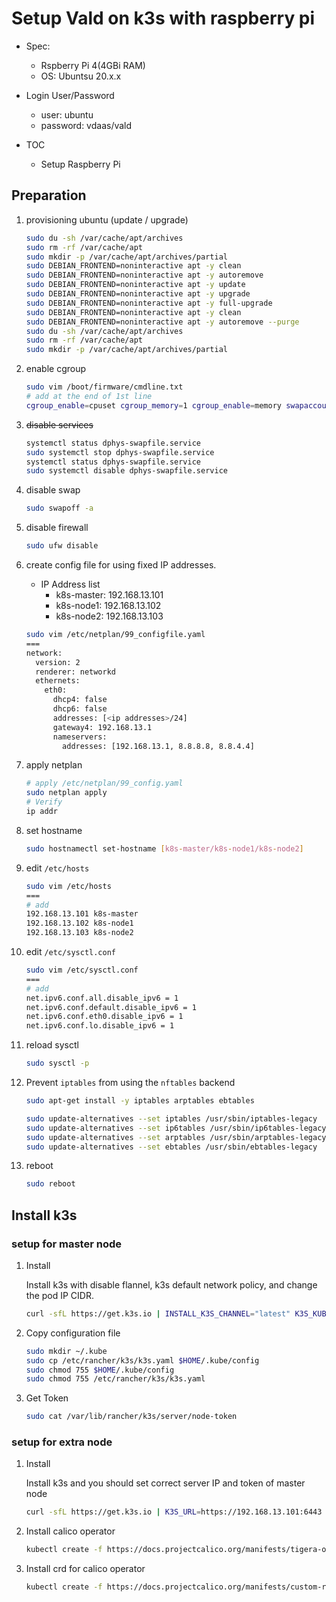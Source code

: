 # Setup Vald on k3s with raspberry pi

- Spec:

  - Rspberry Pi 4(4GBi RAM)
  - OS: Ubuntsu 20.x.x

- Login User/Password

  - user: ubuntu
  - password: vdaas/vald

- TOC
  - Setup Raspberry Pi

## Preparation

1. provisioning ubuntu (update / upgrade)

    ```bash
    sudo du -sh /var/cache/apt/archives
    sudo rm -rf /var/cache/apt
    sudo mkdir -p /var/cache/apt/archives/partial
    sudo DEBIAN_FRONTEND=noninteractive apt -y clean
    sudo DEBIAN_FRONTEND=noninteractive apt -y autoremove
    sudo DEBIAN_FRONTEND=noninteractive apt -y update
    sudo DEBIAN_FRONTEND=noninteractive apt -y upgrade
    sudo DEBIAN_FRONTEND=noninteractive apt -y full-upgrade
    sudo DEBIAN_FRONTEND=noninteractive apt -y clean
    sudo DEBIAN_FRONTEND=noninteractive apt -y autoremove --purge
    sudo du -sh /var/cache/apt/archives
    sudo rm -rf /var/cache/apt
    sudo mkdir -p /var/cache/apt/archives/partial
    ```

1. enable cgroup

   ```bash
   sudo vim /boot/firmware/cmdline.txt
   # add at the end of 1st line
   cgroup_enable=cpuset cgroup_memory=1 cgroup_enable=memory swapaccount=1
   ```

1. ~~disable services~~

   ```bash
   systemctl status dphys-swapfile.service
   sudo systemctl stop dphys-swapfile.service
   systemctl status dphys-swapfile.service
   sudo systemctl disable dphys-swapfile.service
   ```

1. disable swap
   ```bash
   sudo swapoff -a
   ```
   
3. disable firewall

   ```bash
   sudo ufw disable
   ```

1. create config file for using fixed IP addresses.

    - IP Address list
        - k8s-master: 192.168.13.101
        - k8s-node1:  192.168.13.102
        - k8s-node2:  192.168.13.103

    ```bash
    sudo vim /etc/netplan/99_configfile.yaml
    ===
    network:
      version: 2
      renderer: networkd
      ethernets:
        eth0:
          dhcp4: false
          dhcp6: false
          addresses: [<ip addresses>/24]
          gateway4: 192.168.13.1
          nameservers:
            addresses: [192.168.13.1, 8.8.8.8, 8.8.4.4]
    ```

1. apply netplan

    ```bash
    # apply /etc/netplan/99_config.yaml
    sudo netplan apply
    # Verify
    ip addr
    ```

1. set hostname

    ```bash
    sudo hostnamectl set-hostname [k8s-master/k8s-node1/k8s-node2]
    ```

1. edit `/etc/hosts`

    ```bash
    sudo vim /etc/hosts
    ===
    # add
    192.168.13.101 k8s-master
    192.168.13.102 k8s-node1
    192.168.13.103 k8s-node2
    ```
    
1. edit `/etc/sysctl.conf`

    ```bash
    sudo vim /etc/sysctl.conf
    ===
    # add
    net.ipv6.conf.all.disable_ipv6 = 1
    net.ipv6.conf.default.disable_ipv6 = 1
    net.ipv6.conf.eth0.disable_ipv6 = 1
    net.ipv6.conf.lo.disable_ipv6 = 1
    ```
1. reload sysctl

    ```bash
    sudo sysctl -p
    ```

1. Prevent `iptables` from using the `nftables` backend

    ```bash
    sudo apt-get install -y iptables arptables ebtables
    
    sudo update-alternatives --set iptables /usr/sbin/iptables-legacy
    sudo update-alternatives --set ip6tables /usr/sbin/ip6tables-legacy
    sudo update-alternatives --set arptables /usr/sbin/arptables-legacy
    sudo update-alternatives --set ebtables /usr/sbin/ebtables-legacy
    ```  
    
1. reboot

    ```bash
    sudo reboot
    ```

## Install k3s

### setup for master node

1. Install

   Install k3s with disable flannel, k3s default network policy, and change the pod IP CIDR.

   ```bash
   curl -sfL https://get.k3s.io | INSTALL_K3S_CHANNEL="latest" K3S_KUBECONFIG_MODE="644" INSTALL_K3S_EXEC="--flannel-backend=none --disable-network-policy --cluster-cidr=192.168.0.0/24" sh -
   ```

1. Copy configuration file

   ```bash
   sudo mkdir ~/.kube
   sudo cp /etc/rancher/k3s/k3s.yaml $HOME/.kube/config
   sudo chmod 755 $HOME/.kube/config
   sudo chmod 755 /etc/rancher/k3s/k3s.yaml
   ```

1. Get Token

   ```bash
   sudo cat /var/lib/rancher/k3s/server/node-token
   ```

### setup for extra node

1. Install

   Install k3s and you should set correct server IP and token of master node

   ```bash
   curl -sfL https://get.k3s.io | K3S_URL=https://192.168.13.101:6443 K3S_TOKEN={master node TOKEN} sh -
   ```

1. Install calico operator

   ```bash
   kubectl create -f https://docs.projectcalico.org/manifests/tigera-operator.yaml
   ```

1. Install crd for calico operator

   ```bash
   kubectl create -f https://docs.projectcalico.org/manifests/custom-resources.yaml
   ```
